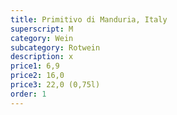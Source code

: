 ```yaml
---
title: Primitivo di Manduria, Italy
superscript: M
category: Wein
subcategory: Rotwein
description: x
price1: 6,9
price2: 16,0
price3: 22,0 (0,75l)
order: 1
---
```

